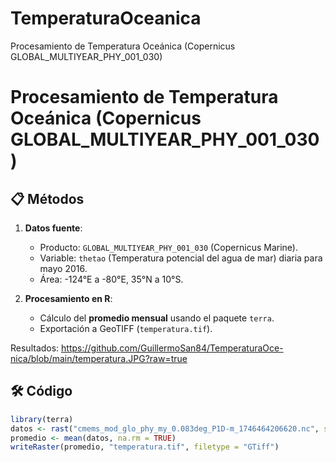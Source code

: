 # TemperaturaOceanica
Procesamiento de Temperatura Oceánica (Copernicus GLOBAL_MULTIYEAR_PHY_001_030)
# Procesamiento de Temperatura Oceánica (Copernicus GLOBAL_MULTIYEAR_PHY_001_030)

## 📋 Métodos
1. **Datos fuente**:  
   - Producto: `GLOBAL_MULTIYEAR_PHY_001_030` (Copernicus Marine).  
   - Variable: `thetao` (Temperatura potencial del agua de mar) diaria para mayo 2016.  
   - Área: -124°E a -80°E, 35°N a 10°S.  

2. **Procesamiento en R**:  
   - Cálculo del **promedio mensual** usando el paquete `terra`.  
   - Exportación a GeoTIFF (`temperatura.tif`).  

Resultados: https://github.com/GuillermoSan84/TemperaturaOce-nica/blob/main/temperatura.JPG?raw=true

## 🛠️ Código
```r
library(terra)
datos <- rast("cmems_mod_glo_phy_my_0.083deg_P1D-m_1746464206620.nc", subds = "thetao")
promedio <- mean(datos, na.rm = TRUE)
writeRaster(promedio, "temperatura.tif", filetype = "GTiff")
